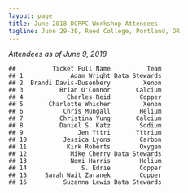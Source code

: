 ```yaml
---
layout: page
title: June 2018 DCPPC Workshop Attendees
tagline: June 29-30, Reed College, Portland, OR
---
```


_Attendees as of June 9, 2018_

    ##          Ticket Full Name          Team
    ## 1             Adam Wright Data Stewards
    ## 2  Brandi Davis-Dusenbery         Xenon
    ## 3          Brian O'Connor       Calcium
    ## 4            Charles Reid        Copper
    ## 5       Charlotte Whicher         Xenon
    ## 6           Chris Mungall        Helium
    ## 7          Christina Yung       Calcium
    ## 8          Daniel S. Katz        Sodium
    ## 9               Jen Yttri       Yttrium
    ## 10          Jessica Lyons        Carbon
    ## 11           Kirk Roberts        Oxygen
    ## 12            Mike Cherry Data Stewards
    ## 13            Nomi Harris        Helium
    ## 14               S. Edrie        Copper
    ## 15     Sarah Wait Zaranek        Copper
    ## 16          Suzanna Lewis Data Stewards

